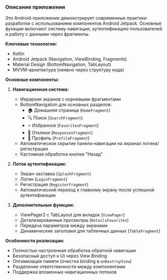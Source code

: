 ### Описание приложения

Это Android-приложение демонстрирует современные практики разработки с использованием компонентов Android Jetpack. 
Основные функции включают систему навигации, аутентификацию пользователей и работу с данными через фрагменты.

**Ключевые технологии:**
- Kotlin
- Android Jetpack (Navigation, ViewBinding, Fragments)
- Material Design (BottomNavigation, TabLayout)
- MVVM-архитектура (неявно через структуру кода)

**Основные компоненты:**

1. **Навигационная система:**
    - Иерархия экранов с корневыми фрагментами
    - BottomNavigation для основных разделов:
        - 🏠 Домашняя страница (`HomeFragment`)
        - 🔍 Поиск (`SearchFragment`)
        - ⭐ Избранное (`FavoritesFragment`)
        - 💬 Отклики (`ResponsesFragment`)
        - 👤 Профиль (`ProfileFragment`)
    - Автоматическое скрытие панели навигации на экранах логина/регистрации
    - Кастомная обработка кнопки "Назад"

2. **Поток аутентификации:**
    - Экран-заставка (`SplashFragment`)
    - Логин (`LoginFragment`)
    - Регистрация (`RegisterFragment`)
    - Автоматический переход к главному экрану после успешной аутентификации

3. **Дополнительные функции:**
    - ViewPager2 с TabLayout для вкладок (`ViewPager`)
    - Детализированные просмотры (`DetailsFavorites`)
    - Передача параметров между экранами
    - Динамические заголовки для табличных данных (`TableFragment`)

**Особенности реализации:**
- Полностью настроенная обработка обратной навигации
- Безопасный доступ к UI через View Binding
- Оптимизация памяти (очистка binding в `onDestroyView`)
- Разделение ответственности между компонентами
- Поддержка вложенных навигационных потоков



